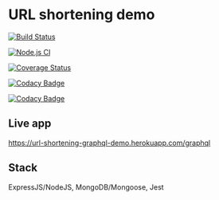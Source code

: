 # URL shortening demo

[![Build Status](https://travis-ci.com/okezieobi/url-shortening-graphql-demo.svg?branch=main)](https://travis-ci.com/okezieobi/url-shortening-graphql-demo)

[![Node.js CI](https://github.com/okezieobi/url-shortening-graphql-demo/actions/workflows/node.js.yml/badge.svg)](https://github.com/okezieobi/url-shortening-graphql-demo/actions/workflows/node.js.yml)

[![Coverage Status](https://coveralls.io/repos/github/okezieobi/url-shortening-graphql-demo/badge.svg?branch=main)](https://coveralls.io/github/okezieobi/url-shortening-graphql-demo?branch=main)

[![Codacy Badge](https://app.codacy.com/project/badge/Grade/8f1525b7dc6e4cf88712188bcb55d80d)](https://www.codacy.com/gh/okezieobi/url-shortening-graphql-demo/dashboard?utm_source=github.com&amp;utm_medium=referral&amp;utm_content=okezieobi/url-shortening-graphql-demo&amp;utm_campaign=Badge_Grade)

[![Codacy Badge](https://app.codacy.com/project/badge/Coverage/8f1525b7dc6e4cf88712188bcb55d80d)](https://www.codacy.com/gh/okezieobi/url-shortening-graphql-demo/dashboard?utm_source=github.com&utm_medium=referral&utm_content=okezieobi/url-shortening-graphql-demo&utm_campaign=Badge_Coverage)

## Live app

<https://url-shortening-graphql-demo.herokuapp.com/graphql>

## Stack

ExpressJS/NodeJS, MongoDB/Mongoose, Jest
